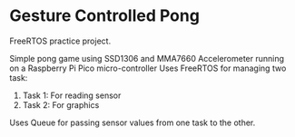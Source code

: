 # Gesture Controlled Pong 
FreeRTOS practice project.

Simple pong game using SSD1306 and MMA7660 Accelerometer running on a Raspberry Pi Pico micro-controller
Uses FreeRTOS for managing two task:
1. Task 1:  For reading sensor
2. Task 2: For graphics

Uses Queue for passing sensor values from one task to the other.